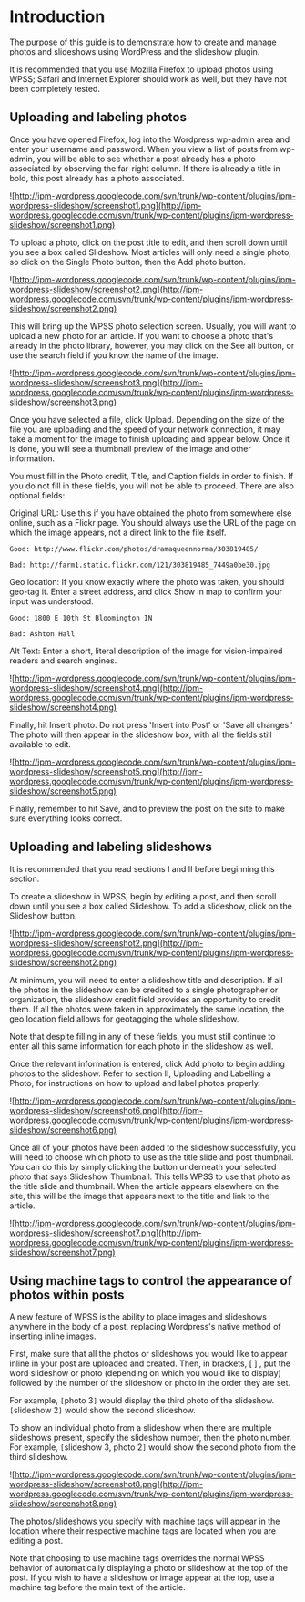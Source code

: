 # Introduction #

The purpose of this guide is to demonstrate how to create and manage photos and slideshows using WordPress and the slideshow plugin.

It is recommended that you use Mozilla Firefox to upload photos using WPSS; Safari and Internet Explorer should work as well, but they have not been completely tested.

## Uploading and labeling photos ##

Once you have opened Firefox, log into the Wordpress wp-admin area and enter your username and password.  When you view a list of posts from wp-admin, you will be able to see whether a post already has a photo associated by observing the far-right column. If there is already a title in bold, this post already has a photo associated.

![http://ipm-wordpress.googlecode.com/svn/trunk/wp-content/plugins/ipm-wordpress-slideshow/screenshot1.png](http://ipm-wordpress.googlecode.com/svn/trunk/wp-content/plugins/ipm-wordpress-slideshow/screenshot1.png)

To upload a photo, click on the post title to edit, and then scroll down until you see a box called Slideshow.  Most articles will only need a single photo, so click on the Single Photo button, then the Add photo button.

![http://ipm-wordpress.googlecode.com/svn/trunk/wp-content/plugins/ipm-wordpress-slideshow/screenshot2.png](http://ipm-wordpress.googlecode.com/svn/trunk/wp-content/plugins/ipm-wordpress-slideshow/screenshot2.png)

This will bring up the WPSS photo selection screen.  Usually, you will want to upload a new photo for an article.  If you want to choose a photo that's already in the photo library, however, you may click on the See all button, or use the search field if you know the name of the image.

![http://ipm-wordpress.googlecode.com/svn/trunk/wp-content/plugins/ipm-wordpress-slideshow/screenshot3.png](http://ipm-wordpress.googlecode.com/svn/trunk/wp-content/plugins/ipm-wordpress-slideshow/screenshot3.png)

Once you have selected a file, click Upload.  Depending on the size of the file you are uploading and the speed of your network connection, it may take a moment for the image to finish uploading and appear below.  Once it is done, you will see a thumbnail preview of the image and other information.

You must fill in the Photo credit, Title, and Caption fields in order to finish.  If you do not fill in these fields, you will not be able to proceed.  There are also optional fields:

Original URL: Use this if you have obtained the photo from somewhere else online, such as a Flickr page.  You should always use the URL of the page on which the image appears, not a direct link to the file itself.

`Good: http://www.flickr.com/photos/dramaqueennorma/303819485/`

`Bad: http://farm1.static.flickr.com/121/303819485_7449a0be30.jpg`

Geo location: If you know exactly where the photo was taken, you should geo-tag it.  Enter a street address, and click Show in map to confirm your input was understood.

`Good: 1800 E 10th St Bloomington IN`

`Bad: Ashton Hall`

Alt Text: Enter a short, literal description of the image for vision-impaired readers and search engines.

![http://ipm-wordpress.googlecode.com/svn/trunk/wp-content/plugins/ipm-wordpress-slideshow/screenshot4.png](http://ipm-wordpress.googlecode.com/svn/trunk/wp-content/plugins/ipm-wordpress-slideshow/screenshot4.png)

Finally, hit Insert photo.  Do not press 'Insert into Post' or 'Save all changes.'
The photo will then appear in the slideshow box, with all the fields still available to edit.

![http://ipm-wordpress.googlecode.com/svn/trunk/wp-content/plugins/ipm-wordpress-slideshow/screenshot5.png](http://ipm-wordpress.googlecode.com/svn/trunk/wp-content/plugins/ipm-wordpress-slideshow/screenshot5.png)

Finally, remember to hit Save, and to preview the post on the site to make sure everything looks correct.

## Uploading and labeling slideshows ##

It is recommended that you read sections I and II before beginning this section.

To create a slideshow in WPSS, begin by editing a post, and then scroll down until you see a box called Slideshow.  To add a slideshow, click on the Slideshow button.

![http://ipm-wordpress.googlecode.com/svn/trunk/wp-content/plugins/ipm-wordpress-slideshow/screenshot2.png](http://ipm-wordpress.googlecode.com/svn/trunk/wp-content/plugins/ipm-wordpress-slideshow/screenshot2.png)

At minimum, you will need to enter a slideshow title and description.  If all the photos in the slideshow can be credited to a single photographer or organization, the slideshow credit field provides an opportunity to credit them.  If all the photos were taken in approximately the same location, the geo location field allows for geotagging the whole slideshow.

Note that despite filling in any of these fields, you must still continue to enter all this same information for each photo in the slideshow as well.

Once the relevant information is entered, click Add photo to begin adding photos to the slideshow.  Refer to section II, Uploading and Labelling a Photo, for instructions on how to upload and label photos properly.

![http://ipm-wordpress.googlecode.com/svn/trunk/wp-content/plugins/ipm-wordpress-slideshow/screenshot6.png](http://ipm-wordpress.googlecode.com/svn/trunk/wp-content/plugins/ipm-wordpress-slideshow/screenshot6.png)

Once all of your photos have been added to the slideshow successfully, you will need to choose which photo to use as the title slide and post thumbnail.  You can do this by simply clicking the button underneath your selected photo that says Slideshow Thumbnail.  This tells WPSS to use that photo as the title slide and thumbnail.  When the article appears elsewhere on the site, this will be the image that appears next to the title and link to the article.

![http://ipm-wordpress.googlecode.com/svn/trunk/wp-content/plugins/ipm-wordpress-slideshow/screenshot7.png](http://ipm-wordpress.googlecode.com/svn/trunk/wp-content/plugins/ipm-wordpress-slideshow/screenshot7.png)

## Using machine tags to control the appearance of photos within posts ##

A new feature of WPSS is the ability to place images and slideshows anywhere in the body of a post, replacing Wordpress's native method of inserting inline images.

First, make sure that all the photos or slideshows you would like to appear inline in your post are uploaded and created.  Then, in brackets, [ ] , put the word slideshow or photo (depending on which you would like to display) followed by the number of the slideshow or photo in the order they are set.

For example, `[`photo 3`]` would display the third photo of the slideshow.  `[`slideshow 2`]` would show the second slideshow.

To show an individual photo from a slideshow when there are multiple slideshows present, specify the slideshow number, then the photo number.  For example, `[`slideshow 3, photo 2`]` would show the second photo from the third slideshow.

![http://ipm-wordpress.googlecode.com/svn/trunk/wp-content/plugins/ipm-wordpress-slideshow/screenshot8.png](http://ipm-wordpress.googlecode.com/svn/trunk/wp-content/plugins/ipm-wordpress-slideshow/screenshot8.png)

The photos/slideshows you specify with machine tags will appear in the location where their respective machine tags are located when you are editing a post.

Note that choosing to use machine tags overrides the normal WPSS behavior of automatically displaying a photo or slideshow at the top of the post.  If you wish to have a slideshow or image appear at the top, use a machine tag before the main text of the article.